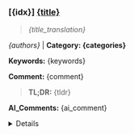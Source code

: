 ### [{idx}] [{title}]({url})
> *{title_translation}*

*{authors}* | **Category: {categories}**

**Keywords:** {keywords}

**Comment:** {comment}

> **TL;DR:** {tldr}

**AI_Comments:** {ai_comment}

<details>
  <summary>Details</summary>

**Motivation:** {motivation}

**Method:** {method}

**Result:** {results}

**Conclusion:** {conclusion}

> **ai_Abstract:** {ai_Abstract}

> **摘要翻译:** {abstract_translation}

</details>
